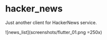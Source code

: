 # hacker_news

Just another client for HackerNews service.

![news_list](screenshots/flutter_01.png =250x)

